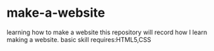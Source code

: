 # make-a-website
learning how to make a website
this repository will record how I learn making a website.
basic skill requires:HTML5,CSS
